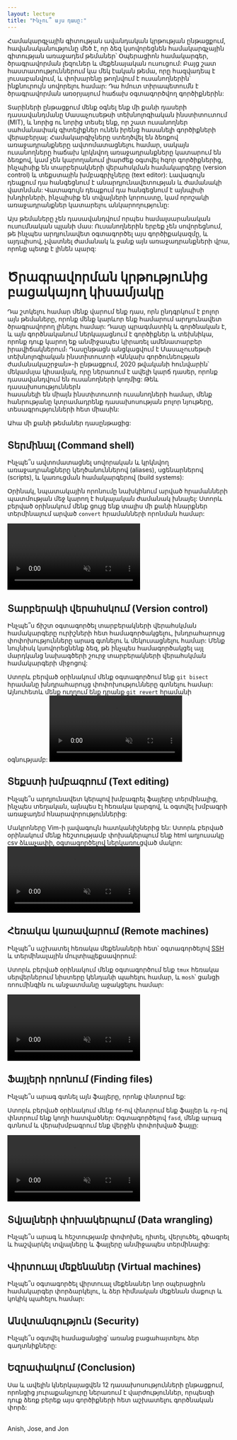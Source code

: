 ```yaml
---
layout: lecture
title: "Ինչու՞ այս դասը:"
---
```


Համակարգչային գիտության ավանդական կրթության ընթացքում, հավանականությունը մեծ է, 
որ ձեզ կսովորեցնեն համակարգչային գիտության առաջադեմ թեմաներ՝ 
Օպերացիոն համակարգեր, ծրագրավորման լեզուներ և մեքենայական ուսուցում: Բայց շատ 
հաստատություններում կա մեկ էական թեմա, որը հազվադեպ է լուսաբանվում, և փոխարենը 
թողնվում է ուսանողներին՝ ինքնուրույն սովորելու համար: Դա հմուտ տիրապետումն է 
ծրագրավորման առօրյայում հաճախ օգտագործվող գործիքներին:

Տարիների ընթացքում մենք օգնել ենք մի քանի դասերի դասավանդմանը Մասաչուսեթսի 
տեխնոլոգիական ինստիտուտում (MIT), և նորից ու նորից տեսել ենք, որ շատ ուսանողներ 
սահմանափակ գիտելիքներ ունեն իրենց հասանելի գործիքների վերաբերյալ: Համակարգիչները 
ստեղծվել են ձեռքով առաջադրանքները ավտոմատացնելու համար, սակայն ուսանողները հաճախ 
կրկնվող առաջադրանքները կատարում են ձեռքով, կամ չեն կարողանում լիարժեք օգտվել 
հզոր գործիքներից, ինչպիսիք են տարբերակների վերահսկման համակարգերը (version control) 
և տեքստային խմբագրիչները (text editor): Լավագույն դեպքում դա հանգեցնում է 
անարդյունավետության և ժամանակի վատնման: Վատագույն դեպքում դա հանգեցնում է այնպիսի 
խնդիրների, ինչպիսիք են տվյալների կորուստը, կամ որոշակի առաջադրանքներ 
կատարելու անկարողությունը:

Այս թեմաները չեն դասավանդվում որպես համալսարանական ուսումնական պլանի մաս: 
Ուսանողներին երբեք չեն սովորեցնում, թե ինչպես արդյունավետ օգտագործել այս 
գործիքակազմը, և այդպիսով, չվատնել ժամանակ և ջանք այն առաջադրանքների վրա, որոնք պետք 
է լինեն պարզ:

# Ծրագրավորման կրթությունից բացակայող կիսամյակը

Դա շտկելու համար մենք վարում ենք դաս, որն ընդգրկում է բոլոր այն թեմաները, 
որոնք մենք կարևոր ենք համարում արդյունավետ ծրագրավորող լինելու համար: 
Դասը պրագմատիկ և գործնական է, և այն գործնականում ներկայացնում է 
գործիքներ և տեխնիկա, որոնք դուք կարող եք անմիջապես կիրառել ամենատարբեր 
իրավիճակներում։ Դասընթացն անցկացվում է Մասաչուսեթսի 
տեխնոլոգիական ինստիտուտոի «Անկախ գործունեության ժամանակաշրջան»-ի 
ընթացքում, 2020 թվականի հունվարին՝ մեկամսյա կիսամյակ, որը ներառում է ավելի կարճ 
դասեր, որոնք դասավանդվում են ուսանողների կողմից: Թեև դասախոսություններն  
հասանելի են միայն ինստիտուտոի ուսանողների համար, մենք հանրությանը կտրամադրենք 
դասախոսության բոլոր նյութերը, տեսագրությունների հետ միասին:

Ահա մի քանի թեմաներ դասընթացից:

## Տերմինալ (Command shell)

Ինչպե՞ս ավտոմատացնել սովորական և կրկնվող առաջադրանքները կեղծանուններով (aliases), 
սցենարներով (scripts), և կառուցման համակարգերով (build systems):

Օրինակ, նպատակային որոնումը նախկինում արված հրամանների պատմության մեջ կարող է 
հսկայական ժամանակ խնայել: Ստորև բերված օրինակում մենք ցույց ենք տալիս մի քանի 
հնարքներ տերմինալում արված `convert` հրամանների որոնման համար:

<video autoplay="autoplay" loop="loop" controls muted playsinline  oncontextmenu="return false;"  preload="auto"  class="demo">
  <source src="/static/media/demos/history.mp4" type="video/mp4">
</video>

## Տարբերակի վերահսկում (Version control)

Ինչպե՞ս ճիշտ օգտագործել տարբերակների վերահսկման համակարգերը ուրիշների հետ համագործակցելու, 
խնդրահարույց փոփոխությունները արագ գտնելու և մեկուսացնելու համար:
Մենք նույնիսկ կսովորեցնենք ձեզ, թե ինչպես համագործակցել այլ մարդկանց նախագծերի 
շուրջ տարբերակների վերահսկման համակարգերի միջոցով:

Ստորև բերված օրինակում մենք օգտագործում ենք `git bisect` հրամանը խնդրահարույց 
փոփոխությունները գտնելու համար: Այնուհետև մենք ուղղում ենք դրանք `git revert` հրամանի օգնությամբ:
<video autoplay="autoplay" loop="loop" controls muted playsinline  oncontextmenu="return false;"  preload="auto"  class="demo">
  <source src="/static/media/demos/git.mp4" type="video/mp4">
</video>

## Տեքստի խմբագրում (Text editing)

Ինչպե՞ս արդյունավետ կերպով խմբագրել ֆայլերը տերմինալից, ինչպես տեղական, այնպես էլ
հեռակա կարգով, և օգտվել խմբագրի առաջադեմ հնարավորություններից:

Մակրոները Vim-ի լավագույն հատկանիշներից են: Ստորև բերված օրինակում մենք հեշտությամբ 
փոխակերպում ենք html աղյուսակը csv ձևաչափի, օգտագործելով ներկառուցված մակրո:
<video autoplay="autoplay" loop="loop" controls muted playsinline  oncontextmenu="return false;"  preload="auto"  class="demo">
  <source src="/static/media/demos/vim.mp4" type="video/mp4">
</video>

## Հեռակա կառավարում (Remote machines)

Ինչպե՞ս աշխատել հեռակա մեքենաների հետ՝ օգտագործելով [SSH](https://en.wikipedia.org/wiki/Secure_Shell) և տերմինալային մուլտիպլեքսավորում:

Ստորև բերված օրինակում մենք օգտագործում ենք `tmux` հեռակա սերվերներում նիստերը 
կենդանի պահելու համար, և `mosh`՝ ցանցի ռոումինգին ու անջատմանը աջակցելու համար:

<video autoplay="autoplay" loop="loop" controls muted playsinline  oncontextmenu="return false;"  preload="auto"  class="demo">
  <source src="/static/media/demos/ssh.mp4" type="video/mp4">
</video>

## Ֆայլերի որոնում (Finding files)

Ինչպե՞ս արագ գտնել այն ֆայլերը, որոնք փնտրում եք:

Ստորև բերված օրինակում մենք `fd`-ով փնտրում ենք ֆայլեր և `rg`-ով փնտրում ենք կոդի հատվածներ: 
Օգտագործելով `fasd`, մենք արագ գտնում և վերախմբագրում ենք վերջին փոփոխված ֆայլը:

<video autoplay="autoplay" loop="loop" controls muted playsinline  oncontextmenu="return false;"  preload="auto"  class="demo">
  <source src="/static/media/demos/find.mp4" type="video/mp4">
</video>

## Տվյալների փոխակերպում (Data wrangling)

Ինչպե՞ս արագ և հեշտությամբ փոփոխել, դիտել, վերլուծել, գծագրել և հաշվարկել
տվյալները և ֆայլերը անմիջապես տերմինալից:

## Վիրտուալ մեքենաներ (Virtual machines)

Ինչպե՞ս օգտագործել վիրտուալ մեքենաներ նոր օպերացիոն համակարգեր փորձարկելու, 
և ձեր հիմնական մեքենան մաքուր և կոկիկ պահելու համար:

## Անվտանգություն (Security)

Ինչպե՞ս օգտվել համացանցից՝ առանց բացահայտելու ձեր գաղտնիքները:

## Եզրափակում (Conclusion)

Սա և ավելին կներկայացվեն 12 դասախոսությունների ընթացքում, որոնցից յուրաքանչյուրը 
ներառում է վարժություններ, որպեսզի դուք ձեռք բերեք այս գործիքների հետ աշխատելու գործնական փորձ:

<br>
Anish, Jose, and Jon
